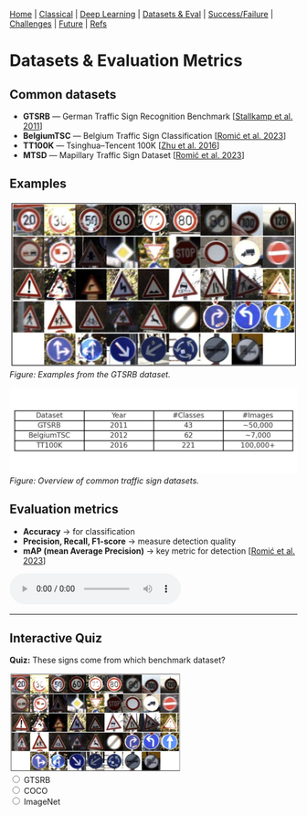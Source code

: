 [Home](index.md) | [Classical](classical.md) | [Deep Learning](deep-learning.md) | [Datasets & Eval](datasets.md) | [Success/Failure](successes-failures.md) | [Challenges](challenges.md) | [Future](future.md) | [Refs](bibliography.md)

# Datasets & Evaluation Metrics

## Common datasets
- **GTSRB** — German Traffic Sign Recognition Benchmark [<a href="bibliography.md">Stallkamp et al. 2011</a>]  
- **BelgiumTSC** — Belgium Traffic Sign Classification [<a href="bibliography.md">Romić et al. 2023</a>]  
- **TT100K** — Tsinghua–Tencent 100K [<a href="bibliography.md">Zhu et al. 2016</a>]  
- **MTSD** — Mapillary Traffic Sign Dataset [<a href="bibliography.md">Romić et al. 2023</a>]  

## Examples
![GTSRB Samples](assets/images/gtsrb-samples.jpg)  
*Figure: Examples from the GTSRB dataset.*

![Dataset Table](assets/images/datasets-table.png)  
*Figure: Overview of common traffic sign datasets.*

## Evaluation metrics
- **Accuracy** → for classification  
- **Precision, Recall, F1-score** → measure detection quality  
- **mAP (mean Average Precision)** → key metric for detection [<a href="bibliography.md">Romić et al. 2023</a>]  

<audio controls src="assets/audio/datasets.mp3">Your browser does not support audio.</audio>

<hr>

## Interactive Quiz
<p><strong>Quiz:</strong> These signs come from which benchmark dataset?</p>
<img src="assets/images/gtsrb-samples.jpg" alt="Dataset Sample" width="300">

<form id="quizForm2">
  <label><input type="radio" name="q2" value="correct"> GTSRB</label><br>
  <label><input type="radio" name="q2" value="wrong"> COCO</label><br>
  <label><input type="radio" name="q2" value="wrong"> ImageNet</label><br>
</form>

<p id="quizResult2" style="font-weight:bold; margin-top:10px;"></p>

<script>
  const quizForm2 = document.getElementById("quizForm2");
  const quizResult2 = document.getElementById("quizResult2");

  quizForm2.addEventListener("change", function(e) {
    const answer = e.target.value;
    if (answer === "correct") {
      quizResult2.textContent = "✅ Correct! These are samples from the German Traffic Sign Recognition Benchmark (GTSRB).";
      quizResult2.style.color = "green";
    } else {
      quizResult2.textContent = "❌ Not quite. Hint: this dataset has 43 classes and is the standard for traffic signs.";
      quizResult2.style.color = "red";
    }
  });
</script>
